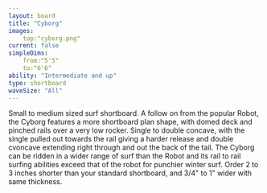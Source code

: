 ```yaml
---
layout: board
title: "Cyborg"
images:
    top:"cyborg.png"
current: false
simpleDims:
    from:"5'5"
    to:"6'6"
ability: "Intermediate and up"
type: shortboard
waveSize: "All"
---
```

Small to medium sized surf shortboard. A follow on from the popular Robot, the Cyborg features a more shortboard plan shape, with domed deck and pinched rails over a very low rocker. Single to double concave, with the single pulled out towards the rail giving a harder release and double cvoncave extending right through and out the back of the tail. The Cyborg can be ridden in a wider range of surf than the Robot and its rail to rail surfing abilities exceed that of the robot for punchier winter surf. Order 2 to 3 inches shorter than your standard shortboard, and 3/4" to 1" wider with same thickness.
